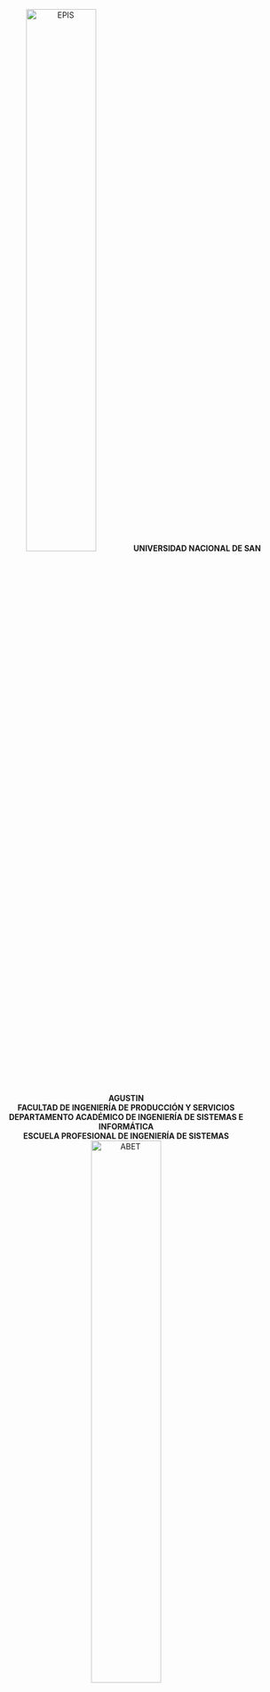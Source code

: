 <div align="center">
<theader>
        <tr>
            <td><img src="https://www.google.com/url?sa=i&url=https%3A%2F%2Ffips.unsa.edu.pe%2Fingenieriadesistemas%2Fwp-content%2Fuploads%2Fsites%2F2%2F2019%2F06%2FBases-Feria-de-Proyectos.pdf&psig=AOvVaw2wp4Brqf3Tu-wnV8RqZwA3&ust=1690905076015000&source=images&cd=vfe&opi=89978449&ved=0CBEQjRxqFwoTCPjB7dKmuYADFQAAAAAdAAAAABAE" alt="EPIS" style="width:50%; height:auto"/></td>
            <th>
                <span style="font-weight:bold;">UNIVERSIDAD NACIONAL DE SAN AGUSTIN</span><br />
                <span style="font-weight:bold;">FACULTAD DE INGENIERÍA DE PRODUCCIÓN Y SERVICIOS</span><br />
                <span style="font-weight:bold;">DEPARTAMENTO ACADÉMICO DE INGENIERÍA DE SISTEMAS E INFORMÁTICA</span><br />
                <span style="font-weight:bold;">ESCUELA PROFESIONAL DE INGENIERÍA DE SISTEMAS</span>
            </th>
            <td><img src="https://www.google.com/url?sa=i&url=https%3A%2F%2Fes.wikipedia.org%2Fwiki%2FArchivo%3AABET_logo.svg&psig=AOvVaw21yq8hpk0p8AVpfMPLKuGo&ust=1690905135363000&source=images&cd=vfe&opi=89978449&ved=0CBEQjRxqFwoTCND0yuymuYADFQAAAAAdAAAAABAE" alt="ABET" style="width:50%; height:auto"/></td>
        </tr>
</theader>
<table>
    <tbody>
        <tr><td><span style="font-weight:bold;">Aprobación</span>:  2023/02/01</td><td><span style="font-weight:bold;">Código</span>: GUIA-PRLD-001</td><td><span style="font-weight:bold;">Página</span>: 1</td></tr>
    </tbody>
</table>
</div>

<table>
<theader>
<tr><th colspan="6">INFORMACIÓN BÁSICA</th></tr>
</theader>
<tbody>
<tr><td>ASIGNATURA:</td><td colspan="5">Programación Web 2</td></tr>
<tr><td>TÍTULO DE LA PRÁCTICA:</td><td colspan="5">Proyecto final</td></tr>
<tr>
<td>NÚMERO DE PRÁCTICA:</td><td>Proyecto Final</td><td>AÑO LECTIVO:</td><td>2023 A</td><td>NRO. SEMESTRE:</td><td>III</td>
</tr>
<tr>
<td>FECHA INICIO::</td><td>25-Jul-2023</td><td>FECHA FIN:</td><td>05-Ago-2023</td><td>DURACIÓN:</td><td>04 horas</td>
</tr>
<tr><td colspan="6">DOCENTE:
<ul>
<li>Ing. Anibal Sardon</li>
</ul>
</td>
</<tr>
<tr><td colspan="6">ALUMNO:
<ul>
<li>Roni Companocca Checco</li>
</ul>
</td>
</<tr>
<tr><td colspan="6">LINK REPOSITORIO:
<ul>
<li>https://github.com/RONI-COMPANOCCA-CHECCO/ProyectoFinal.Pweb2</li>
</ul>
</td>
</<tr>
</tdbody>
</table>

[![License][license]][license-file]
[![Downloads][downloads]][releases]
[![Last Commit][last-commit]][releases]

[![Debian][Debian]][debian-site]
[![Git][Git]][git-site]
[![GitHub][GitHub]][github-site]
[![Vim][Vim]][vim-site]
[![Java][Java]][java-site]

[license]: https://img.shields.io/github/license/rescobedoq/pw2?label=rescobedoq
[license-file]: https://github.com/rescobedoq/pw2/blob/main/LICENSE

[downloads]: https://img.shields.io/github/downloads/rescobedoq/pw2/total?label=Downloads
[releases]: https://github.com/rescobedoq/pw2/releases/

[last-commit]: https://img.shields.io/github/last-commit/rescobedoq/pw2?label=Last%20Commit

[Debian]: https://img.shields.io/badge/Debian-D70A53?style=for-the-badge&logo=debian&logoColor=white
[debian-site]: https://www.debian.org/index.es.html

[Git]: https://img.shields.io/badge/git-%23F05033.svg?style=for-the-badge&logo=git&logoColor=white
[git-site]: https://git-scm.com/

[GitHub]: https://img.shields.io/badge/github-%23121011.svg?style=for-the-badge&logo=github&logoColor=white
[github-site]: https://github.com/

[Vim]: https://img.shields.io/badge/VIM-%2311AB00.svg?style=for-the-badge&logo=vim&logoColor=white
[vim-site]: https://www.vim.org/

[Java]: https://img.shields.io/badge/java-%23ED8B00.svg?style=for-the-badge&logo=java&logoColor=white
[java-site]: https://docs.oracle.com/javase/tutorial/

[![Debian][Debian]][debian-site]
[![Git][Git]][git-site]
[![GitHub][GitHub]][github-site]
[![Vim][Vim]][vim-site]
[![Java][Java]][java-site]

[![License][license]][license-file]
[![Downloads][downloads]][releases]
[![Last Commit][last-commit]][releases]
